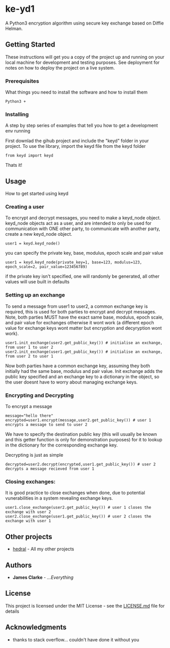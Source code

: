 # ke-yd1
A Python3 encryption algorithm using secure key exchange based on Diffie Helman.

## Getting Started

These instructions will get you a copy of the project up and running on your local machine for development and testing purposes. See deployment for notes on how to deploy the project on a live system.

### Prerequisites

What things you need to install the software and how to install them

```
Python3 +
```

### Installing

A step by step series of examples that tell you how to get a development env running

First downlad the gihub project and include the "keyd" folder in your project.
To use the library, import the keyd file from the keyd folder

```
from keyd import keyd
```

Thats it!

## Usage

How to get started using keyd

### Creating a user ###
To encrypt and decrypt messages, you need to make a keyd_node object. keyd_node objects act as a user, and are intended to only be used for communication with ONE other party, to communicate with another party, create a new keyd_node object.
 ```
user1 = keyd.keyd_node()
 ```
you can specify the private key, base, modulus, epoch scale and pair value
 ```
user1 = keyd.keyd_node(private_key=1, base=123, modulus=123, epoch_scale=2, pair_value=123456789)
 ```
if the private key isn't specified, one will randomly be generated, all other values will use built in defaults

### Setting up an exchange

To send a message from user1 to user2, a common exchange key is required, this is used for both parties to encrypt and decrypt messages. Note, both parties MUST have the exact same base, modulus, epoch scale, and pair value for exchanges otherwise it wont work (a different epoch value for exchange keys wont matter but encryption and decyryption wont work).

```
user1.init_exchange(user2.get_public_key()) # initialise an exchange, from user 1 to user 2
user2.init_exchange(user1.get_public_key()) # initialise an exchange, from user 2 to user 1
```
Now both parties have a common exchange key, assuming they both initially had the same base, modulus and pair value. Init exchange adds the public key specified and an exchange key to a dictionary in the object, so the user doesnt have to worry about managing exchange keys.

### Encrypting and Decrypting

To encrypt a message

```
message="hello there"
encrypted=user1.encrypt(message,user2.get_public_key()) # user 1 encrypts a message to send to user 2
```
We have to specify the destination public key (this will usually be known and this getter function is only for demonstration purposes) for it to lookup in the dictionary for the corresponding exchange key.

Decrypting is just as simple
```
decrypted=user2.decrypt(encrypted,user1.get_public_key()) # user 2 decrypts a message recieved from user 1
```
### Closing exchanges:
It is good practice to close exchanges when done, due to potential vunerabilities in a system revealing exchange keys.
```
user1.close_exchange(user2.get_public_key()) # user 1 closes the exchange with user 2
user2.close_exchange(user1.get_public_key()) # user 2 closes the exchange with user 1
```

## Other projects

* [hedral](http://www.hedral.info/portfolio/apps) - All my other projects


## Authors

* **James Clarke** - *...Everything*

## License

This project is licensed under the MIT License - see the [LICENSE.md](LICENSE.md) file for details

## Acknowledgments

* thanks to stack overflow... couldn't have done it without you
